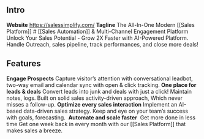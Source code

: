 ## Intro
**Website**
	https://salessimplify.com/
**Tagline**
	The All-In-One Modern [[Sales Platform]]
	# [[Sales Automation]] & Multi-Channel Engagement Platform
	Unlock Your Sales Potential - Grow 2X Faster with AI-Powered Platform. Handle Outreach, sales pipeline, track performances, and close more deals!


## Features
**Engage Prospects**
	Capture visitor’s attention with conversational leadbot, two-way email and calendar sync with open & click tracking.
**One place for leads & deals**
	Convert leads into junk and deals with just a click! Maintain notes, logs. Built on solid sales activity-driven approach, Which never misses a follow-up.
**Optimize every sales interaction**
	Implement an AI-based data-driven sales strategy. Keep and eye on your team’s success with goals, forecasting. 
**Automate and scale faster** 
	Get more done in less time Get one week back in every month with our [[Sales Platform]] that makes sales a breeze.
